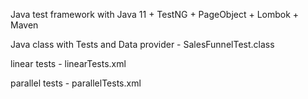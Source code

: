 Java test framework with Java 11 + TestNG + PageObject + Lombok + Maven

Java class with Tests and Data provider - SalesFunnelTest.class

linear tests - linearTests.xml

parallel tests - parallelTests.xml